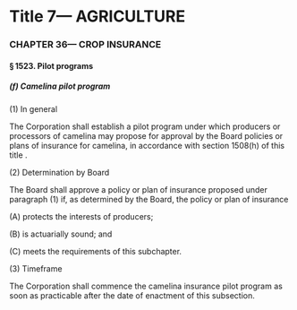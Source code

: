 
# Title 7— AGRICULTURE
### CHAPTER 36— CROP INSURANCE
#### § 1523. Pilot programs
##### (f) Camelina pilot program

(1) In general

The Corporation shall establish a pilot program under which producers or processors of camelina may propose for approval by the Board policies or plans of insurance for camelina, in accordance with section 1508(h) of this title .

(2) Determination by Board

The Board shall approve a policy or plan of insurance proposed under paragraph (1) if, as determined by the Board, the policy or plan of insurance

(A) protects the interests of producers;

(B) is actuarially sound; and

(C) meets the requirements of this subchapter.

(3) Timeframe

The Corporation shall commence the camelina insurance pilot program as soon as practicable after the date of enactment of this subsection.
